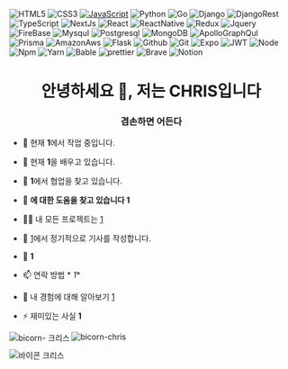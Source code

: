 ![HTML5](https://img.shields.io/badge/-HTML5-F05032?style=for-the-badge&logo=html5&logoColor=ffffff)
![CSS3](https://img.shields.io/badge/-CSS3-007ACC?style=for-the-badge&logo=css3)
[![JavaScript](https://img.shields.io/badge/-JavaScript-%23F7DF1C?style=for-the-badge&logo=javascript&logoColor=000000&labelColor=%23F7DF1C&color=%23FFCE5A)](https://img.shields.io/badge/JavaScript-F7DF1E?style=for-the-badge&logo=javascript&logoColor=black)
![Python](https://img.shields.io/badge/Python-14354C?style=for-the-badge&logo=python&logoColor=white)
![Go](https://img.shields.io/badge/Go-00ADD8?style=for-the-badge&logo=go&logoColor=white)
![Django](https://img.shields.io/badge/-Django-082D1F?style=for-the-badge&logo=django&logoColor=ffffff)
![DjangoRest](https://img.shields.io/badge/django%20rest-ff1709?style=for-the-badge&logo=django&logoColor=white)
![TypeScript](https://img.shields.io/badge/-TypeScript-007ACC?style=for-the-badge&logo=typescript&logoColor=white)
![NextJs](https://img.shields.io/badge/next.js-000000?style=for-the-badge&logo=nextdotjs&logoColor=white)
![React](https://img.shields.io/badge/-React-222222?style=for-the-badge&logo=react)
![ReactNative](https://img.shields.io/badge/React_Native-20232A?style=for-the-badge&logo=react&logoColor=61DAFB)
![Redux](https://img.shields.io/badge/Redux-593D88?style=for-the-badge&logo=redux&logoColor=white)
![Jquery](https://img.shields.io/badge/jQuery-0769AD?style=for-the-badge&logo=jquery&logoColor=white)
![FireBase](https://img.shields.io/badge/firebase-ffca28?style=for-the-badge&logo=firebase&logoColor=black)
![Mysqul](https://img.shields.io/badge/MySQL-00000F?style=for-the-badge&logo=mysql&logoColor=white)
![Postgresql](https://img.shields.io/badge/PostgreSQL-316192?style=for-the-badge&logo=postgresql&logoColor=white)
![MongoDB](https://img.shields.io/badge/MongoDB-4EA94B?style=for-the-badge&logo=mongodb&logoColor=white)
![ApolloGraphQul](https://img.shields.io/badge/Apollo%20GraphQL-311C87?&style=for-the-badge&logo=Apollo%20GraphQL&logoColor=white)
![Prisma](https://img.shields.io/badge/Prisma-3982CE?style=for-the-badge&logo=Prisma&logoColor=white)
![AmazonAws](https://img.shields.io/badge/Amazon_AWS-232F3E?style=for-the-badge&logo=amazon-aws&logoColor=white)
![Flask](https://img.shields.io/badge/Flask-000000?style=for-the-badge&logo=flask&logoColor=white)
![Github](https://img.shields.io/badge/-GitHub-333?style=for-the-badge&logo=github&logoColor=ffffff)
![Git](https://img.shields.io/badge/-Git-F05032?style=for-the-badge&logo=git&logoColor=ffffff)
![Expo](https://img.shields.io/badge/Expo-1B1F23?style=for-the-badge&logo=expo&logoColor=white)
![JWT](https://img.shields.io/badge/JWT-000000?style=for-the-badge&logo=JSON%20web%20tokens&logoColor=white)
![Node](https://img.shields.io/badge/-Nodejs-43853d?style=for-the-badge&logo=Node.js&logoColor=white)
![Npm](https://img.shields.io/badge/npm-CB3837?style=for-the-badge&logo=npm&logoColor=white)
![Yarn](https://img.shields.io/badge/Yarn-2C8EBB?style=for-the-badge&logo=yarn&logoColor=white)
![Bable](https://img.shields.io/badge/Babel-F9DC3E?style=for-the-badge&logo=babel&logoColor=white)
![prettier](https://img.shields.io/badge/prettier-1A2C34?style=for-the-badge&logo=prettier&logoColor=F7BA3E)
![Brave](https://img.shields.io/badge/Brave-FF1B2D?style=for-the-badge&logo=Brave&logoColor=white)
![Notion](https://img.shields.io/badge/Notion-000000?style=for-the-badge&logo=notion&logoColor=white)



<h1 align="center">안녕하세요 👋, 저는 CHRIS입니다</h1>
<h3 align="center">겸손하면 어든다</h3>


- 🔭 현재 **1**에서 작업 중입니다.

- 🌱 현재 **1**을 배우고 있습니다.

- 👯 **1**에서 협업을 찾고 있습니다.

- 🤝 **에 대한 도움을 찾고 있습니다 1**

- 👨‍💻 내 모든 프로젝트는 [1](1)

- 📝 [1](1)에서 정기적으로 기사를 작성합니다.

- 💬 **1**

- 📫 연락 방법 * *1**

- 📄 내 경험에 대해 알아보기 [1](1)

- ⚡ 재미있는 사실 **1**



<p><img align="left" src="https://github-readme-stats.vercel.app/api/top-langs?username=bicorn-chris&show_icons=true&locale=en&layout=compact" alt="bicorn- 크리스" /></p>

<p> <img align="center" src="https://github-readme-stats.vercel.app/api?username=bicorn-chris&show_icons=true&locale=en" alt ="bicorn-chris" /></p>

<p><img align="center" src="https://github-readme-streak-stats.herokuapp.com/?user=bicorn-chris&" alt= "바이콘 크리스" /></p>
